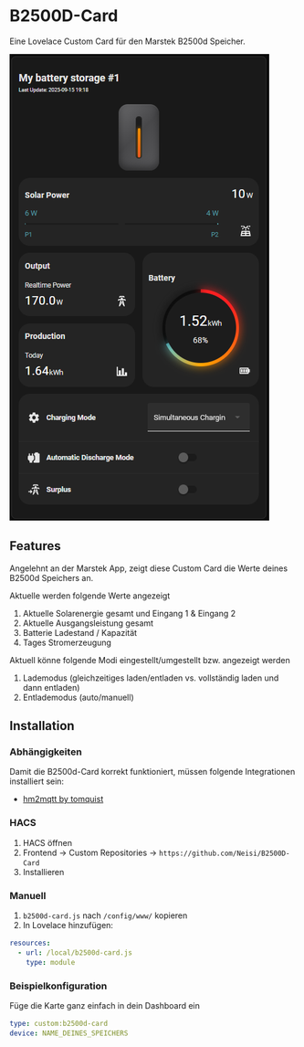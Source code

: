 # B2500D-Card

Eine Lovelace Custom Card für den Marstek B2500d Speicher.

![Beispielcard](/examples/Screenshot.png)

## Features
Angelehnt an der Marstek App, zeigt diese Custom Card die Werte deines B2500d Speichers an.

Aktuelle werden folgende Werte angezeigt 

1. Aktuelle Solarenergie gesamt und Eingang 1 & Eingang 2
2. Aktuelle Ausgangsleistung gesamt
3. Batterie Ladestand / Kapazität
4. Tages Stromerzeugung

Aktuell könne folgende Modi eingestellt/umgestellt bzw. angezeigt werden

1. Lademodus (gleichzeitiges laden/entladen vs. vollständig laden und dann entladen)
2. Entlademodus (auto/manuell)

## Installation

### Abhängigkeiten
Damit die B2500d-Card korrekt funktioniert, müssen folgende Integrationen installiert sein:

- [hm2mqtt by tomquist](https://github.com/tomquist/hm2mqtt)

### HACS
1. HACS öffnen
2. Frontend → Custom Repositories → `https://github.com/Neisi/B2500D-Card`
3. Installieren

### Manuell
1. `b2500d-card.js` nach `/config/www/` kopieren
2. In Lovelace hinzufügen:
```yaml
resources:
  - url: /local/b2500d-card.js
    type: module
```
### Beispielkonfiguration
Füge die Karte ganz einfach in dein Dashboard ein
```yaml
type: custom:b2500d-card
device: NAME_DEINES_SPEICHERS
```

